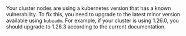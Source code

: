 <br>

Your cluster nodes are using a kubernetes version that has a known vulnerability. To fix this, you need to upgrade to the latest minor version available using `kubeadm`. For example, if your cluster is using 1.26.0, you should upgrade to 1.26.3 according to the current documentation.
